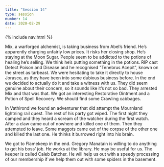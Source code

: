 ```yaml
---
title: "Session 14"
type: session
number: 14
date: 2020-02-29
---
```


{% include nav.html %}

Mix, a warforged alchemist, is taking business from Abel’s friend. He’s apparently charging unfairly low prices. It risks her closing shop. He’s staying at the Moon Sugar.
People seem to be addicted to the potions of healing he’s selling. We think he’s putting something in the potions. RIP cast Detect Poison and Disease and he recognised "Tenebrus Acepit", known on the street as tarbeast. We were hesitating to take it directly to house Jorasco, as they have been into some dubious business before. In the end we decided to actually do it and take a witness with us. They did seem genuine about their concern, so it sounds like it’s not so bad. They arrested Mix and that was that.
We got an interesting Restorative Ointment and a Potion of Spell Recovery. We should find some Crawling cabbages.

In Vathirond we found an adventurer that did attempt the Mournland lightning rail quest. The rest of his party got wiped. The first night they camped and they heard a scream of the watcher during the first watch. After a claw came out of nowhere and killed one of them. Then they attempted to leave. Some maggots came out of the corpse of the other one and killed the last one. He thinks it burrowed right into his brain.

We got to Flamekeep in the end. Gregory Manatain is willing to do anything to get his boss’ job. He works at the library. He may be useful for us. The keeper is called Caleb Batcher. He will help us out with a speedy processing of our membership if we help them out with some spiders in the basement.